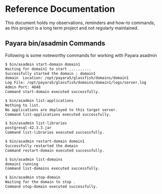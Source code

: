 # Reference Documentation
This document holds my observations, reminders and how-to commands, as this project is a long term project
and not regularly maintained.

## Payara bin/asadmin Commands
Following is some noteworthy commands for working with Payara asadmin

```sh
$ bin/asadmin start-domain domain1
Waiting for domain1 to start ..........
Successfully started the domain : domain1
domain  Location: /opt/payara5/glassfish/domains/domain1
Log File: /opt/payara5/glassfish/domains/domain1/logs/server.log
Admin Port: 4848
Command start-domain executed successfully.

$ bin/asadmin list-applications
Nothing to list.
No applications are deployed to this target server.
Command list-applications executed successfully.

$ bin/asadmin list-libraries       
postgresql-42.3.3.jar
Command list-libraries executed successfully.

$ bin/asadmin restart-domain domain1
Successfully restarted the domain
Command restart-domain executed successfully.

$ bin/asadmin list-domains        
domain1 running
Command list-domains executed successfully.

$ bin/asadmin stop-domain           
Waiting for the domain to stop .
Command stop-domain executed successfully.
```
